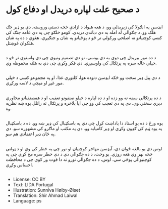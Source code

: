# د صحیح علت لپاره دریدل او دفاع کول

##
ایډسن په انګولا کي زیږیدلي وو، د هغه هیواد د ازادي څخه دستي وروسته. دي یو ډیر جګ هلک وو. د جګوالي له امله به دي دباندي دریدي. کومو خلګو چی په دي عامه جنګ کي کښي کوچنیانو ته اصلحي ورکولي تر څو د پوځیانو په شان و جنګیږي، هغوي د ده په شان هلکوان غوښتل.

##
د ده مور بیریدل چي دوي به دي یوسي، نو دي تصمیم ونیوي چی دي واستوي تر څو د خپلي خاله سره په پرتګال کي واوسیږي. دي فکر وکړي چی دي به هلته مخفوظه وي.

##
د دي پیل ډیر سخت وو ځکه ایډسن دتوده هوا، کلتوري غذا، او په مجموعو کښي د خپلي مور غیږ او میچي د لاسه ورکړي.

##
د ده پرتګالي سمه نه وو زده او د ده لپاره د خپلو صنفونو تعقیب او د همصنفیانو محاوري دیري سختي وي. دي په دي تعجب کي وو چی ایا بلاخره و پرتګال ته راتلل یوه ښه نظریه وه.

##
یوه ورځ د ده یو استاد دا یاداښت کړل چی دي په باسکټبال کي ډیر ښه وو. ده د باسکټبال په یوه ټیم کي ګډون وکړي او ډیر کامیابه وو. دي په مکتب او ماګرو کي مشهوره سو. دي په ځان ډیر اعتمادي هم سو.

##
اوس دي یو بالغه ځوان دي، آیډسن مهاجر کوچنیان او نور چی په خطر کي وي او د ټولني څخه بهر وي هغه روزي. یو وخت، د ده جګوالي دي د دې خطر سره مخ کړي چی په کوچنیوالي پوځي سي. اوس، د ده جګوالي نورو ته دا قوت ور کوي چی د محافظت احساس وکړي.

##
* License: CC BY
* Text: LIDA Portugal
* Illustration: Sunniva Høiby-Øiset
* Translation: Shir Ahmad Laiwal
* Language: ps
